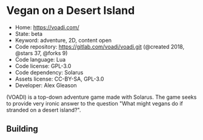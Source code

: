 # Vegan on a Desert Island

- Home: https://voadi.com/
- State: beta
- Keyword: adventure, 2D, content open
- Code repository: https://gitlab.com/voadi/voadi.git (@created 2018, @stars 37, @forks 9)
- Code language: Lua
- Code license: GPL-3.0
- Code dependency: Solarus
- Assets license: CC-BY-SA, GPL-3.0
- Developer: Alex Gleason

(VOADI) is a top-down adventure game made with Solarus. The game seeks to provide very ironic answer to the question "What might vegans do if stranded on a desert island?".

## Building
